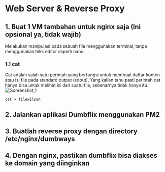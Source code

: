 # Web Server & Reverse Proxy
## 1. Buat 1 VM tambahan untuk nginx saja (Ini opsional ya, tidak wajib)
Melakukan manipulasi pada sebuah file menggunakan terminal, tanpa menggunakan teks editor seperti nano.
### 1.1 cat
Cat adalah salah satu perintah yang berfungsi untuk membuat daftar konten atau isi file pada standard output (sdout). Yang kalian tahu pasti perintah cat hanya bisa untuk melihat isi dari suatu file, sebenarnya tidak hanya itu.
![Screenshot_1](https://github.com/wilsonakbar/devops18-dumbways-WilsonAkbar/assets/132327628/eccdfa22-2155-44e9-abc3-ff3fdbbf795a)
```
cat > filewilson
```
## 2. Jalankan aplikasi Dumbflix menggunakan PM2
## 3. Buatlah reverse proxy dengan directory /etc/nginx/dumbways
## 4. Dengan nginx, pastikan dumbflix bisa diakses ke domain yang diinginkan
